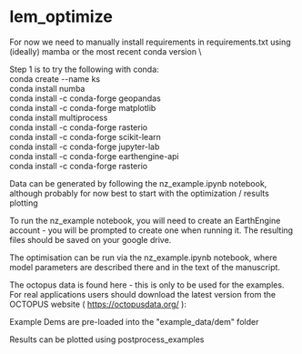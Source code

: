 # lem_optimize
For now we need to manually install requirements in requirements.txt using (ideally) mamba or the most recent conda version \

Step 1 is to try the following with conda: \
    conda create --name ks \
    conda install numba \
    conda install -c conda-forge geopandas \
    conda install -c conda-forge matplotlib \
    conda install multiprocess \
    conda install -c conda-forge rasterio \
    conda install -c conda-forge scikit-learn \
    conda install -c conda-forge jupyter-lab \
    conda install -c conda-forge earthengine-api \
    conda install -c conda-forge rasterio


Data can be generated by following the nz_example.ipynb notebook, although probably for now best to start with the optimization / results plotting

To run the nz_example notebook, you will need to create an EarthEngine account - you will be prompted to create one when running it.  The resulting files should be saved on your google drive.

The  optimisation can be run via the nz_example.ipynb notebook, where model parameters are described there and in the text of the manuscript.

The octopus data is found here - this is only to be used for the examples.  For real applications users should download the latest version from the OCTOPUS website ( https://octopusdata.org/ ):

Example Dems are pre-loaded into the "example_data/dem" folder

Results can be plotted using postprocess_examples





